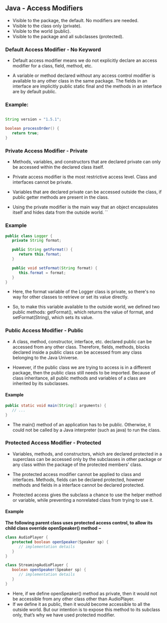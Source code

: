 ## Java - Access Modifiers

* Visible to the package, the default. No modifiers are needed.
* Visible to the class only (private).
* Visible to the world (public).
* Visible to the package and all subclasses (protected).

### Default Access Modifier - No Keyword

* Default access modifier means we do not explicitly declare an access modifier for a class, field, method, etc.

* A variable or method declared without any access control modifier is available to any other class in the same package. The fields in an interface are implicitly public static final and the methods in an interface are by default public.

### Example:
```java

String version = "1.5.1";

boolean processOrder() {
   return true;
}

```

### Private Access Modifier - Private
* Methods, variables, and constructors that are declared private can only be accessed within the declared class itself.

* Private access modifier is the most restrictive access level. Class and interfaces cannot be private.

* Variables that are declared private can be accessed outside the class, if public getter methods are present in the class.

* Using the private modifier is the main way that an object encapsulates itself and hides data from the outside world.
``

### Example
```java
public class Logger {
   private String format;

   public String getFormat() {
      return this.format;
   }

   public void setFormat(String format) {
      this.format = format;
   }
}

```
* Here, the format variable of the Logger class is private, so there's no way for other classes to retrieve or set its value directly.

* So, to make this variable available to the outside world, we defined two public methods: getFormat(), which returns the value of format, and setFormat(String), which sets its value.

### Public Access Modifier - Public

* A class, method, constructor, interface, etc. declared public can be accessed from any other class. Therefore, fields, methods, blocks declared inside a public class can be accessed from any class belonging to the Java Universe.

* However, if the public class we are trying to access is in a different package, then the public class still needs to be imported. Because of class inheritance, all public methods and variables of a class are inherited by its subclasses.

####  Example
```java
public static void main(String[] arguments) {
   // ...
}
```
* The main() method of an application has to be public. Otherwise, it could not be called by a Java interpreter (such as java) to run the class.

### Protected Access Modifier - Protected
* Variables, methods, and constructors, which are declared protected in a superclass can be accessed only by the subclasses in other package or any class within the package of the protected members' class.

* The protected access modifier cannot be applied to class and interfaces. Methods, fields can be declared protected, however methods and fields in a interface cannot be declared protected.

* Protected access gives the subclass a chance to use the helper method or variable, while preventing a nonrelated class from trying to use it.

#### Example

<b>The following parent class uses protected access control, to allow its child class override openSpeaker() method −</b>
```java
class AudioPlayer {
   protected boolean openSpeaker(Speaker sp) {
      // implementation details
   }
}

class StreamingAudioPlayer {
   boolean openSpeaker(Speaker sp) {
      // implementation details
   }
}
```
* Here, if we define openSpeaker() method as private, then it would not be accessible from any other class other than AudioPlayer. 
* If we define it as public, then it would become accessible to all the outside world. But our intention is to expose this method to its subclass only, that’s why we have used protected modifier.





